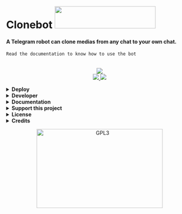 <h1 align="left">
    <a target="_blank">
        Clonebot
        <img src="http://www.randomnoun.com/wpf/shell32-avi/tshell32_160.gif" width="272" height="60">
    </a>
</h1>

#### A Telegram robot can clone medias from any chat to your own chat.<br>
`Read the documentation to know how to use the bot`
<br>
<br>
        
<p align="center">
    <a href="https://www.python.org">
        <img src="https://img.shields.io/badge/PYTHON-PROJECT-blueviolet?style=for-the-badge&logo=python">
    </a><br>
    <a href="https://github.com/m4mallu/clonebot/stargazers">
        <img src="https://img.shields.io/github/stars/m4mallu/clonebot?style=social">
    </a>
    <a href="https://github.com/m4mallu/clonebot/fork">
        <img src="https://img.shields.io/github/forks/m4mallu/clonebot?label=Fork&style=social">
    </a>  
</p>

<details>
  <summary><b>Deploy</b></summary>
    <p align="left">
        <br><b><u>This repository cannot be able deploy in heroku due to some reasons.</u></b><br>To deploy this bot in heroku..<br><br>
        1. Fork this Repository first.<br>
        2. Change the URL of 'repository' parameter in <a href="https://github.com/m4mallu/clonebot/blob/master/app.json#L7"> app.json</a> to your fork URL.<br>
        3. Change the <a href="https://github.com/m4mallu/clonebot/blob/master/README.md?plain=1#L33"> Deploy button URL</a> to your fork URL.<br>
        4. Finally, deploy it from your own fork.<br><br>
      <a href="https://heroku.com/deploy?template=https://github.com/notpeople249/clonebot" target="_blank">
        <img height="30px" src="https://img.shields.io/badge/Deploy%20To%20Heroku-blueviolet?style=for-the-badge&logo=heroku">
  </a>
</p>
</details>
<details>
  <summary><b>Developer</b></summary>
    <p align="left">
        <img alt="GPL3" src ="https://c.tenor.com/10Zdx_RXqgcAAAAC/programming-crazy.gif" width="260px" style="max-width:100%;"/><br>
            <a href="https://t.me/space4renjith"><img src="https://img.shields.io/badge/Renjith-Mangal-orange" height="24">
        </a>&nbsp;
            <a href="https://t.me/rmprojects"><img src="https://img.shields.io/badge/Updates-Channel-orange" height="24">
        </a>
</p>
</details>
<details>
  <summary><b>Documentation</b></summary>
    <p align="left">
      <a href="https://space4renjith.blogspot.com/2022/05/clonebot-technical-documentation.html">
        <img src="https://img.shields.io/badge/Read-Documentation-blueviolet?style=for-the-badge&logo=telegraph">
    </a>
</p>
</details>
<details>
  <summary><b>Support this project</b></summary>
    <p align="left">
    <b>Buy me a coffee for my work !</b><br><br>
    <img src="https://telegra.ph/file/b926b7e8ea84826d81d8a.png" width="260px" style="max-width:100%;"/><br><br>
      <a href="https://www.paypal.me/space4renjith" target="_blank">
        <img src="https://img.shields.io/badge/Donate-Me-blueviolet?style=for-the-badge&logo=paypal">
    </a>
</p>
</details>
<details>
  <summary><b>License</b></summary>
    <p align="left">
    <a href="https://choosealicense.com/licenses/gpl-3.0/">
        <img src="https://img.shields.io/badge/License-GPLv3-blueviolet?style=for-the-badge&logo=gplv3">
    </a>
</p>
</details>
<details>
  <summary><b>Credits</b></summary>
    <p align="left">
      <a href="https://github.com/pyrogram/pyrogram">
        <img src="https://img.shields.io/badge/Pyrogram-MTProto%20API-orange?style=for-the-badge&logo=pyrogram">
    </a>
</p>
</details>

<p align="center">
    <a href="https://t.me/space4renjith">
        <img alt="GPL3" src ="https://telegra.ph/file/c4f778ccfc576a954dd20.gif" width="340" height="214"/>
    </a>
</p>


